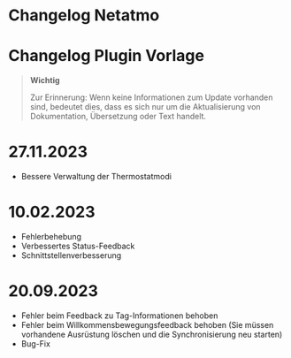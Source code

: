 # Changelog Netatmo

# Changelog Plugin Vorlage

>**Wichtig**
>
>Zur Erinnerung: Wenn keine Informationen zum Update vorhanden sind, bedeutet dies, dass es sich nur um die Aktualisierung von Dokumentation, Übersetzung oder Text handelt.

# 27.11.2023

- Bessere Verwaltung der Thermostatmodi

# 10.02.2023

- Fehlerbehebung
- Verbessertes Status-Feedback
- Schnittstellenverbesserung

# 20.09.2023

- Fehler beim Feedback zu Tag-Informationen behoben
- Fehler beim Willkommensbewegungsfeedback behoben (Sie müssen vorhandene Ausrüstung löschen und die Synchronisierung neu starten)
- Bug-Fix

